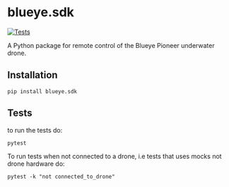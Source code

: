 # blueye.sdk
[![Tests](https://github.com/BluEye-Robotics/blueye.sdk/workflows/Tests/badge.svg)](https://github.com/BluEye-Robotics/blueye.sdk/actions)

A Python package for remote control of the Blueye Pioneer underwater drone.

## Installation
```shell
pip install blueye.sdk
```

## Tests
to run the tests do:

```shell
pytest
```

To run tests when not connected to a drone, i.e tests that uses mocks not drone hardware do:

``` shell
pytest -k "not connected_to_drone"
```
